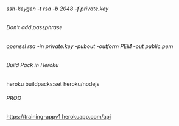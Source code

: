 ###### ssh-keygen -t rsa -b 2048 -f private.key
###### Don't add passphrase
###### openssl rsa -in private.key -pubout -outform PEM -out public.pem

###### Build Pack in Heroku

heroku buildpacks:set  heroku/nodejs

###### PROD

https://training-appv1.herokuapp.com/api
